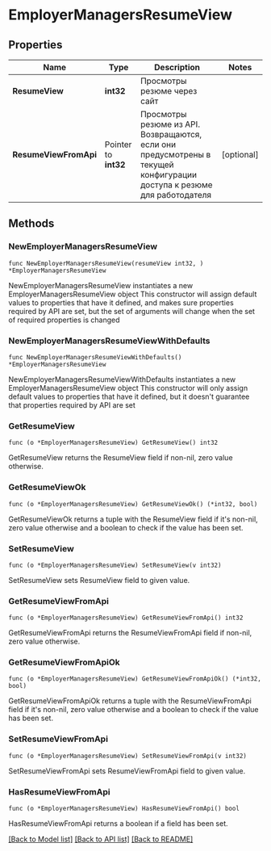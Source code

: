 # EmployerManagersResumeView

## Properties

Name | Type | Description | Notes
------------ | ------------- | ------------- | -------------
**ResumeView** | **int32** | Просмотры резюме через сайт | 
**ResumeViewFromApi** | Pointer to **int32** | Просмотры резюме из API. Возвращаются, если они предусмотрены в текущей конфигурации доступа к резюме для работодателя | [optional] 

## Methods

### NewEmployerManagersResumeView

`func NewEmployerManagersResumeView(resumeView int32, ) *EmployerManagersResumeView`

NewEmployerManagersResumeView instantiates a new EmployerManagersResumeView object
This constructor will assign default values to properties that have it defined,
and makes sure properties required by API are set, but the set of arguments
will change when the set of required properties is changed

### NewEmployerManagersResumeViewWithDefaults

`func NewEmployerManagersResumeViewWithDefaults() *EmployerManagersResumeView`

NewEmployerManagersResumeViewWithDefaults instantiates a new EmployerManagersResumeView object
This constructor will only assign default values to properties that have it defined,
but it doesn't guarantee that properties required by API are set

### GetResumeView

`func (o *EmployerManagersResumeView) GetResumeView() int32`

GetResumeView returns the ResumeView field if non-nil, zero value otherwise.

### GetResumeViewOk

`func (o *EmployerManagersResumeView) GetResumeViewOk() (*int32, bool)`

GetResumeViewOk returns a tuple with the ResumeView field if it's non-nil, zero value otherwise
and a boolean to check if the value has been set.

### SetResumeView

`func (o *EmployerManagersResumeView) SetResumeView(v int32)`

SetResumeView sets ResumeView field to given value.


### GetResumeViewFromApi

`func (o *EmployerManagersResumeView) GetResumeViewFromApi() int32`

GetResumeViewFromApi returns the ResumeViewFromApi field if non-nil, zero value otherwise.

### GetResumeViewFromApiOk

`func (o *EmployerManagersResumeView) GetResumeViewFromApiOk() (*int32, bool)`

GetResumeViewFromApiOk returns a tuple with the ResumeViewFromApi field if it's non-nil, zero value otherwise
and a boolean to check if the value has been set.

### SetResumeViewFromApi

`func (o *EmployerManagersResumeView) SetResumeViewFromApi(v int32)`

SetResumeViewFromApi sets ResumeViewFromApi field to given value.

### HasResumeViewFromApi

`func (o *EmployerManagersResumeView) HasResumeViewFromApi() bool`

HasResumeViewFromApi returns a boolean if a field has been set.


[[Back to Model list]](../README.md#documentation-for-models) [[Back to API list]](../README.md#documentation-for-api-endpoints) [[Back to README]](../README.md)


